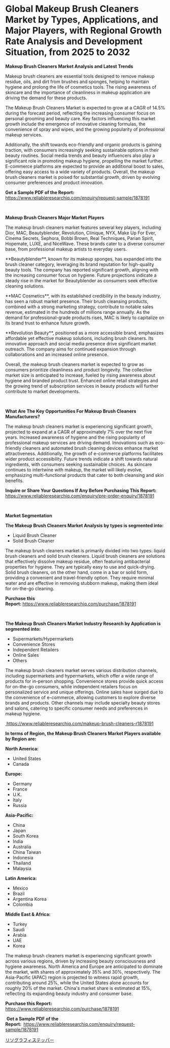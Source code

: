 <p><h1>Global Makeup Brush Cleaners Market by Types, Applications, and Major Players, with Regional Growth Rate Analysis and Development Situation, from 2025 to 2032</h1></p><p><strong>Makeup Brush Cleaners Market Analysis and Latest Trends</strong></p>
<p><p>Makeup brush cleaners are essential tools designed to remove makeup residue, oils, and dirt from brushes and sponges, helping to maintain hygiene and prolong the life of cosmetics tools. The rising awareness of skincare and the importance of cleanliness in makeup application are driving the demand for these products. </p><p>The Makeup Brush Cleaners Market is expected to grow at a CAGR of 14.5% during the forecast period, reflecting the increasing consumer focus on personal grooming and beauty care. Key factors influencing this market growth include the emergence of innovative cleaning formulas, the convenience of spray and wipes, and the growing popularity of professional makeup services. </p><p>Additionally, the shift towards eco-friendly and organic products is gaining traction, with consumers increasingly seeking sustainable options in their beauty routines. Social media trends and beauty influencers also play a significant role in promoting makeup hygiene, propelling the market further. E-commerce platforms are expected to provide an additional boost to sales, offering easy access to a wide variety of products. Overall, the makeup brush cleaners market is poised for substantial growth, driven by evolving consumer preferences and product innovation.</p></p>
<p><strong>Get a Sample PDF of the Report:&nbsp;</strong> <a href="https://www.reliableresearchiq.com/enquiry/request-sample/1878191?utm_campaign=1102&utm_medium=2&utm_source=Github&utm_content=ia&utm_term=08022025&utm_id=makeup-brush-cleaners">https://www.reliableresearchiq.com/enquiry/request-sample/1878191</a></p>
<p>&nbsp;</p>
<p><strong>Makeup Brush Cleaners Major Market Players</strong></p>
<p><p>The makeup brush cleaners market features several key players, including Dior, MAC, Beautyblender, Revolution, Clinique, NYX, Make Up For Ever, Cinema Secrets, Sephora, Bobbi Brown, Real Techniques, Parian Spirit, Hopemate, LUXE, and NiceWave. These brands cater to a diverse consumer base, from professional makeup artists to everyday users.</p><p>**Beautyblender**, known for its makeup sponges, has expanded into the brush cleaner category, leveraging its brand reputation for high-quality beauty tools. The company has reported significant growth, aligning with the increasing consumer focus on hygiene. Future projections indicate a steady rise in the market for Beautyblender as consumers seek effective cleaning solutions.</p><p>**MAC Cosmetics**, with its established credibility in the beauty industry, has seen a robust market presence. Their brush cleansing products, combined with a strong marketing strategy, contribute to notable sales revenue, estimated in the hundreds of millions range annually. As the demand for professional-grade products rises, MAC is likely to capitalize on its brand trust to enhance future growth.</p><p>**Revolution Beauty**, positioned as a more accessible brand, emphasizes affordable yet effective makeup solutions, including brush cleaners. Its innovative approach and social media presence drive significant market outreach. The company aims for continued expansion through collaborations and an increased online presence.</p><p>Overall, the makeup brush cleaners market is expected to grow as consumers prioritize cleanliness and product longevity. The collective market size is anticipated to increase, fueled by rising awareness about hygiene and branded product trust. Enhanced online retail strategies and the growing trend of subscription services in beauty products will further contribute to market developments.</p></p>
<p>&nbsp;</p>
<p><strong>What Are The Key Opportunities For Makeup Brush Cleaners Manufacturers?</strong></p>
<p><p>The makeup brush cleaners market is experiencing significant growth, projected to expand at a CAGR of approximately 7% over the next five years. Increased awareness of hygiene and the rising popularity of professional makeup services are driving demand. Innovations such as eco-friendly cleaners and automated brush cleaning devices enhance market attractiveness. Additionally, the growth of e-commerce platforms facilitates wider product accessibility. Future trends indicate a shift towards natural ingredients, with consumers seeking sustainable choices. As skincare continues to intertwine with makeup, the market will likely evolve, emphasizing multi-functional products that cater to both cleansing and skin benefits.</p></p>
<p><strong>Inquire or Share Your Questions If Any Before Purchasing This Report:</strong> <a href="https://www.reliableresearchiq.com/enquiry/pre-order-enquiry/1878191?utm_campaign=1102&utm_medium=2&utm_source=Github&utm_content=ia&utm_term=08022025&utm_id=makeup-brush-cleaners">https://www.reliableresearchiq.com/enquiry/pre-order-enquiry/1878191</a></p>
<p>&nbsp;</p>
<p><strong>Market Segmentation</strong></p>
<p><strong>The Makeup Brush Cleaners Market Analysis by types is segmented into:</strong></p>
<p><ul><li>Liquid Brush Cleaner</li><li>Solid Brush Cleaner</li></ul></p>
<p><p>The makeup brush cleaners market is primarily divided into two types: liquid brush cleaners and solid brush cleaners. Liquid brush cleaners are solutions that effectively dissolve makeup residue, often featuring antibacterial properties for hygiene. They are typically easy to use and quick-drying. Solid brush cleaners, on the other hand, come in a bar or solid form, providing a convenient and travel-friendly option. They require minimal water and are effective in removing stubborn makeup, making them ideal for on-the-go cleaning.</p></p>
<p><strong>Purchase this Report:&nbsp;</strong><a href="https://www.reliableresearchiq.com/purchase/1878191?utm_campaign=1102&utm_medium=2&utm_source=Github&utm_content=ia&utm_term=08022025&utm_id=makeup-brush-cleaners">https://www.reliableresearchiq.com/purchase/1878191</a></p>
<p>&nbsp;</p>
<p><strong>The Makeup Brush Cleaners Market Industry Research by Application is segmented into:</strong></p>
<p><ul><li>Supermarkets/Hypermarkets</li><li>Convenience Stores</li><li>Independent Retailers</li><li>Online Sales</li><li>Others</li></ul></p>
<p><p>The makeup brush cleaners market serves various distribution channels, including supermarkets and hypermarkets, which offer a wide range of products for in-person shopping. Convenience stores provide quick access for on-the-go consumers, while independent retailers focus on personalized service and unique offerings. Online sales have surged due to the convenience of e-commerce, allowing customers to explore diverse brands and products. Other channels may include specialty beauty stores and salons, catering to specific consumer needs and preferences in makeup hygiene.</p></p>
<p><a href="https://www.reliableresearchiq.com/makeup-brush-cleaners-r1878191?utm_campaign=1102&utm_medium=2&utm_source=Github&utm_content=ia&utm_term=08022025&utm_id=makeup-brush-cleaners">&nbsp;https://www.reliableresearchiq.com/makeup-brush-cleaners-r1878191</a></p>
<p><strong>In terms of Region, the Makeup Brush Cleaners Market Players available by Region are:</strong></p>
<p>
    <p> <strong> North America: </strong>
        <ul>
            <li>United States</li>
            <li>Canada</li>
        </ul>
        </p> 
    <p> <strong> Europe: </strong>
        <ul>
            <li>Germany</li>
            <li>France</li>
            <li>U.K.</li>
            <li>Italy</li>
            <li>Russia</li>
        </ul>
        </p> 
    <p> <strong> Asia-Pacific: </strong>
        <ul>
            <li>China</li>
            <li>Japan</li>
            <li>South Korea</li>
            <li>India</li>
            <li>Australia</li>
            <li>China Taiwan</li>
            <li>Indonesia</li>
            <li>Thailand</li>
            <li>Malaysia</li>
        </ul>
        </p> 
    <p> <strong> Latin America: </strong>
        <ul>
            <li>Mexico</li>
            <li>Brazil</li>
            <li>Argentina Korea</li>
            <li>Colombia</li>
        </ul>
        </p> 
    <p> <strong> Middle East & Africa: </strong>
        <ul>
            <li>Turkey</li>
            <li>Saudi</li>
            <li>Arabia</li>
            <li>UAE</li>
            <li>Korea</li>
        </ul>
    </p>
    </p>
<p><p>The makeup brush cleaners market is experiencing significant growth across various regions, driven by increasing beauty consciousness and hygiene awareness. North America and Europe are anticipated to dominate the market, with shares of approximately 35% and 30%, respectively. The Asia-Pacific (APAC) region is projected to witness rapid growth, contributing around 25%, while the United States alone accounts for roughly 20% of the market. China's market share is estimated at 15%, reflecting its expanding beauty industry and consumer base.</p></p>
<p><strong>Purchase this Report: </strong><a href="https://www.reliableresearchiq.com/purchase/1878191?utm_campaign=1102&utm_medium=2&utm_source=Github&utm_content=ia&utm_term=08022025&utm_id=makeup-brush-cleaners">https://www.reliableresearchiq.com/purchase/1878191</a></p>
<p>&nbsp;<strong>Get a Sample PDF of the Report:&nbsp;&nbsp;</strong><a href="https://www.reliableresearchiq.com/enquiry/request-sample/1878191?utm_campaign=1102&utm_medium=2&utm_source=Github&utm_content=ia&utm_term=08022025&utm_id=makeup-brush-cleaners">https://www.reliableresearchiq.com/enquiry/request-sample/1878191</a></p>
<p><strong></strong></p>
<p><p><a href="https://github.com/mohamedbakry57/Market-Research-Report-List-6/blob/main/352605435537.md?utm_campaign=1102&utm_medium=2&utm_source=Github&utm_content=ia&utm_term=08022025&utm_id=makeup-brush-cleaners">リソグラフィステッパー</a></p></p>